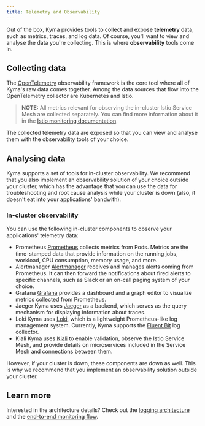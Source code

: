 ```yaml
---
title: Telemetry and Observability
---
```


Out of the box, Kyma provides tools to collect and expose **telemetry** data, such as metrics, traces, and log data. Of course, you'll want to view and analyse the data you're collecting. This is where **observability** tools come in.

## Collecting data

The [OpenTelemetry](https://opentelemetry.io/) observability framework is the core tool where all of Kyma's raw data comes together.  Among the data sources that flow into the OpenTelemetry collector are Kubernetes and Istio.

> **NOTE:** All metrics relevant for observing the in-cluster Istio Service Mesh are collected separately. You can find more information about it in the [Istio monitoring documentation](../../../01-overview/02-main-areas/service-mesh/con-monitoring-istio.md).

The collected telemetry data are exposed so that you can view and analyse them with the observability tools of your choice.

## Analysing data

Kyma supports a set of tools for in-cluster observability.
We recommend that you also implement an observability solution of your choice outside your cluster, which has the advantage that you can use the data for troubleshooting and root cause analysis while your cluster is down (also, it doesn't eat into your applications' bandwith).

### In-cluster observability

You can use the following in-cluster components to observe your applications' telemetry data:

- Prometheus
  [Prometheus](https://prometheus.io/docs/introduction) collects metrics from Pods. Metrics are the time-stamped data that provide information on the running jobs, workload, CPU consumption, memory usage, and more.
- Alertmanager
  [Alertmanager](https://prometheus.io/docs/alerting/alertmanager/) receives and manages alerts coming from Prometheus. It can then forward the notifications about fired alerts to specific channels, such as Slack or an on-call paging system of your choice.
- Grafana
  [Grafana](https://grafana.com/docs/guides/getting_started/) provides a dashboard and a graph editor to visualize metrics collected from Prometheus.
- Jaeger
  Kyma uses [Jaeger](https://www.jaegertracing.io/docs/) as a backend, which serves as the query mechanism for displaying information about traces.
- Loki
  Kyma uses [Loki](https://github.com/grafana/loki), which is a lightweight Prometheus-like log management system. Currently, Kyma supports the [Fluent Bit](https://fluentbit.io/) log collector.
- Kiali
  Kyma uses [Kiali](https://www.kiali.io) to enable validation, observe the Istio Service Mesh, and provide details on microservices included in the Service Mesh and connections between them.

However, if your cluster is down, these components are down as well. This is why we recommend that you implement an observability solution outside your cluster.

## Learn more

Interested in the architecture details? Check out the [logging architecture](../../../05-technical-reference/03-architecture/obsv-02-architecture-logging.md) and the [end-to-end monitoring flow](../../../05-technical-reference/03-architecture/obsv-01-architecture-monitoring.md).
